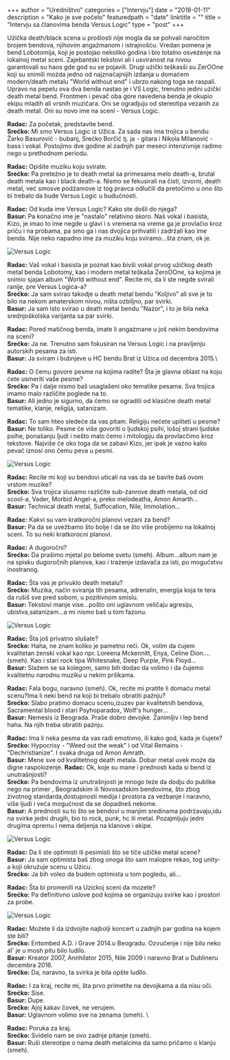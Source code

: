 +++
author = "Uredništvo"
categories = ["Intervju"]
date = "2018-01-11"
description = "Kako je sve počelo"
featuredpath = "date"
linktitle = ""
title = "Intervju sa članovima benda Versus Logic"
type = "post"
+++

Użička death/black scena u prošlosti nije mogla da se pohvali naročitim brojem bendova, njihovim angażmanom i istrajnošću. Vredan pomena je bend Lobotomija, koji je postojao nekoliko godina i bio totalno osveżenje na lokalnoj metal sceni. Zajebantski tekstovi ali i usviranost na nivou garantovali su haos gde god su se pojavili. Drugi użički teškasši su ZerOOne koji su snimili możda jedno od najznačajnijih izdanja u domaćem modern/death metalu "World without end" i ubrzo nakong toga se raspali. Upravo na pepelu ova dva benda nastao je i VS Logic, trenutno jedini użički death metal bend. Frontmen i pevač oba gore navedena benda je okupio ekipu mladih ali vrsnih muzičara. Oni se ogradjuju od stereotipa vezanih za death metal. Oni su novo ime na sceni - Versus Logic.

**Radac:** Za početak, predstavite bend.\
**Srećko:** Mi smo Versus Logic iz Užica. Za sada nas ima trojica u bendu: Žarko Basurović - bubanj, Srećko Borčić tj. ja - gitara i Nikola Milanović - bass i vokal. Postojimo dve godine al zadnjih par meseci intenzivnije radimo nego u prethodnom periodu.

**Radac:** Opišite muziku koju svirate.\
**Srećko:** Pa preteźno je to death metal sa primesama melo death-a, brutal death metala kao i black death-a. Nismo se fekusirali na čisti, izvorni, death metal, već smosve podżanrove iz tog pravca odlučili da pretočimo u ono što bi trebalo da bude Versus Logic u budućnosti.

**Radac:** Od kuda ime Versus Logic? Kako ste došli do njega?\
**Basur:** Pa konačno ime je "nastalo" relativno skoro. Naš vokal i basista, Kizo, je imao to ime negde u glavi i s vremena na vreme ga je provlačio kroz priču i na probama, pa smo ga i nas dvojica prihvatili i zadrżali kao ime benda. Nije neko napadno ime za muziku koju sviramo...šta znam, ok je.

![Versus Logic](/../img/intervju-versus-logic/VersusLogic1.jpg)

**Radac:** Vaš vokal i basista je poznat kao bivši vokal prvog użičkog death metal benda Lobotomy, kao i modern metal teškaša ZeroOOne, sa kojima je snimio sjajan album "World without end". Recite mi, da li ste negde svirali ranije, pre Versus Logica-a?\
**Srećko:** Ja sam svirao takodje u death metal bendu "Koljivo" ali sve je to bilo na nekom amaterskom nivou, ništa ozbiljno, par svirki.\
**Basur:** Ja sam isto svirao u death metal bendu "Nazor", i to je bila neka srednjoškolska varijanta sa par svirki.

**Radac:** Pored matičnog benda, imate li angażmane u još nekim bendovima na sceni?\
**Srećko:** Ja ne. Trenutno sam fokusiran na Versus Logic i na pravljenju autorskih pesama za isti.\
**Basur:** Ja sviram i bubnjeve u HC bendu Brat iz Użica od decembra 2015.\

**Radac:** O čemu govore pesme na kojima radite? Šta je glavna oblast na koju ćete usmeriti vaše pesme?\
**Srećko:** Pa i dalje nismo baš usaglašeni oko tematike pesama. Sva trojica imamo malo različite poglede na to.\
**Basur:** Ali jedno je sigurno, da ćemo se ograditi od klasične death metal tematike, klanje, religija, satanizam.

**Radac:** To sam hteo sledeće da vas pitam. Religiju nećete upliteti u pesme?\
**Basur:** Ne toliko. Pesme će više govoriti o ljudskoj psihi, lošoj strani ljudske psihe, ponašanju ljudi i nešto malo ćemo i mitologiju da provlacčimo kroz tekstove. Najviše će oko toga da se zabavi Kizo, jer ipak je vażno kako pevač iznosi ono čemu peva u pesmi.

![Versus Logic](/../img/intervju-versus-logic/VersusLogic2.jpg)

**Radac:** Recite mi koji su bendovi uticali na vas da se bavite baš ovom vrstom muzike?\
**Srećko:** Sva trojica slusamo različite sub-żanrove death metala, od old scool-a, Vader, Morbid Angel-a, preko melodeatha, Amon Amarth... \
**Basur:** Technical death metal, Suffocation, Nile, Immolation...

**Radac:** Kakvi su vam kratkoročni planovi vezani za bend? \
**Basur:** Pa da se uveżbamo što bolje i da se što više probijemo na lokalnoj sceni. To su neki kratkorocni planovi.

**Radac:** A dugoročni? \
**Srećko:** Da prašimo mjetal po belome svetu (smeh). Album...album nam je na spisku dugoročnih planova, kao i trażenje izdavača za isti, po mogućstvu inostranog.

**Radac:** Šta vas je privuklo death metalu? \
**Srećko:** Muzika, način sviranja tih pesama, adrenalin, energija koja te tera da rušiš sve pred sobom, u pozitivnom smislu. \
**Basur:** Tekstovi manje vise...pošto oni uglavnom veličaju agresiju, ubistva,satanizam...a mi nismo baš u tom fazonu.

![Versus Logic](/../img/intervju-versus-logic/VersusLogic3.jpg)

**Radac:** Šta još privatno slušate? \
**Srećko:** Haha, ne znam koliko je pametno reći. Ok, volim da ćujem kvalitetan żenski vokal kao npr. Loreena Mckennitt, Enya, Celine Dion....(smeh). Kao i stari rock tipa Whitesnake, Deep Purple, Pink Floyd... \
**Basur:** Slażem se sa kolegom, samo bih dodao da volimo i da čujemo kvalitetnu narodnu muziku u nekim prilikama.

**Radac:** Fala bogu, naravno (smeh). Ok, recite mi pratite li domaću metal scenu?Ima li neki bend na koji bi trebalo obratiti pażnju? \
**Srećko:** Slabo pratimo domacu scenu,izuzev par kvalitetnih bendova, Sacramental blood i stari Psyhoparadox, Wolf's hunger... \
**Basur:** Nemesis iz Beograda. Praše dobro devojke. Zanimljiv i lep bend haha. Na njih treba obratiti pażnju.

**Radac:** Ima li neka pesma da vas radi emotivno, ili kako god, kada je čujete? \
**Srećko:** Hypocrisy - "Weed out the weak" i od Vital Remains - "Dechristianize". I svaka druga od Amon Amrath. \
**Basur:** Mene sve od kvalitetnog death metala. Dobar metal uvek może da digne raspolozenje.
**Radac:** Ok, koje su mane i prednosti kada si bend iz unutrašnjosti? \
**Srećko:** Pa bendovima iz unutrašnjosti je mnogo teże da dodju do publike nego na primer , Beogradskim ili Novosadskim bendovima, što zbog żivotnog standarda,dostupnosti medija i prostora za veżbanje i naravno, više ljudi i veća mogućnost da se dopadneš nekome. \
**Basur:** A prednosti su to što se bendovi u manjim sredinama podrżavaju,idu na svirke jedni drugih, bio to rock, punk, hc ili metal. Pozajmljuju jedni drugima opremu i nema deljenja na klanove i ekipe.

![Versus Logic](/../img/intervju-versus-logic/VersusLogic4.jpg)

**Radac:** Da li ste optimisti ili pesimisti što se tiče użičke metal scene? \
**Basur:** Ja sam optimista baš zbog onoga što sam malopre rekao, tog unity-a koji okrużuje scenu u Użicu. \
**Srećko:** Ja bih voleo da budem optimista u tom pogledu, ali...

**Radac:** Šta bi promenili na Uzickoj sceni da mozete? \
**Srećko:** Pa definitivno uslove pod kojima se organizuju svirke kao i prostori za probe.

![Versus Logic](/../img/intervju-versus-logic/VersusLogic5.jpg)

**Radac:** Możete li da izdvojite najbolji koncert u zadnjih par godina na kojem ste bili? \
**Srećko:** Entombed A.D. i Grave 2014.u Beogradu. Ozvučenje i nije bilo neko al' je u mosh pitu bilo ludilo. \
**Basur:** Kreator 2007, Annhilator 2015, Nile 2009 i naravno Brat u Dublineru decembra 2016. \
**Srećko:** Da, naravno, ta svirka je bila opšte ludilo.

**Radac:** I za kraj, recite mi, šta prvo primetite na devojkama a da nisu oči. \
**Srećko:** Sise. \
**Basur:** Dupe. \
**Srećko:** Ajoj kakav čovek, ne verujem. \
**Basur:** Uglavnom volimo sve na zenama (smeh). \

**Radac:** Poruka za kraj. \
**Srećko:** Svidelo nam se ovo zadnje pitanje (smeh). \
**Basur:** Ruši stereotipe o nama death metalcima da samo pričamo o klanju (smeh).
